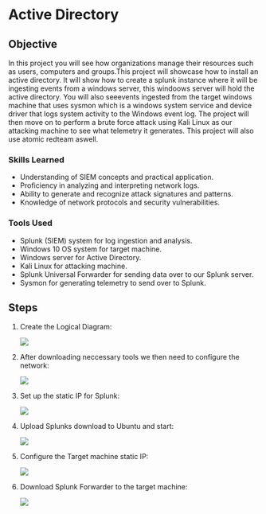 # Active Directory

## Objective
In this project you will see how organizations manage their resources such as
users, computers and groups.This project will showcase how to install an active 
directory. It will show how to create a splunk instance where it will be 
ingesting events from a windows server, this windoows server will hold the active 
directory. You will also seeevents ingested from the target windows machine that
uses sysmon which is a windows system service and device driver that logs system 
activity to the Windows event log. The project will then move on to perform a
brute force attack using Kali Linux as our attacking machine to see what telemetry 
it generates. This project will also use atomic redteam aswell.



### Skills Learned

- Understanding of SIEM concepts and practical application.
- Proficiency in analyzing and interpreting network logs.
- Ability to generate and recognize attack signatures and patterns.
- Knowledge of network protocols and security vulnerabilities.


### Tools Used

- Splunk (SIEM) system for log ingestion and analysis.
- Windows 10 OS system for target machine.
- Windows server for Active Directory.
- Kali Linux for attacking machine.
- Splunk Universal Forwarder for sending data over to our Splunk server.
- Sysmon for generating telemetry to send over to Splunk.
  
## Steps
1. Create the Logical Diagram:

      <a href="https://github.com/FrancisDunne/Active_Directory/blob/main/Diagram.pdf" download>
       <img src="https://img.shields.io/badge/-Logical%20Diagram-0000FF?style=for-the-badge" />
      </a>


2. After downloading neccessary tools we then need to configure the network:

   <a href="https://github.com/FrancisDunne/Active_Directory/blob/main/Nat%20Network%20setup.png">
      <img src="https://img.shields.io/badge/-NAT%20Network%20Setup-0000FF?style=for-the-badge" />
    </a>


3. Set up the static IP for Splunk:

      <a href="https://github.com/FrancisDunne/Active_Directory/blob/main/Static%20IP%20for%20Splunk.png">
          <img src="https://img.shields.io/badge/-Static%20IP%20for%20Splunk%20Server-0000FF?style=for-the-badge" />
      </a>


4. Upload Splunks download to Ubuntu and start:

      <a href="https://github.com/FrancisDunne/Active_Directory/blob/main/Upload%20splunk%20download%20to%20Ubuntu.png">
          <img src="https://img.shields.io/badge/-Upload%20Splunk%20download%20to%20Ubuntu-0000FF?style=for-the-badge" />
      </a


5. Configure the Target machine static IP:

      <a href="https://github.com/FrancisDunne/Active_Directory/blob/main/Configure%20Target%20machines%20static%20IP.png">
          <img src="https://img.shields.io/badge/-Target%20Machine%20static%20IP-0000FF?style=for-the-badge" />
      </a>


6. Download Splunk Forwarder to the target machine:

      <a href="https://github.com/FrancisDunne/Active_Directory/blob/main/Download%20the%20splunk%20forwarder%20on%20target%20machine.png">
        <img src="https://img.shields.io/badge/-Downloaded%20Splunk%20Forwarder-0000FF?style=for-the-badge" />
      </a>






